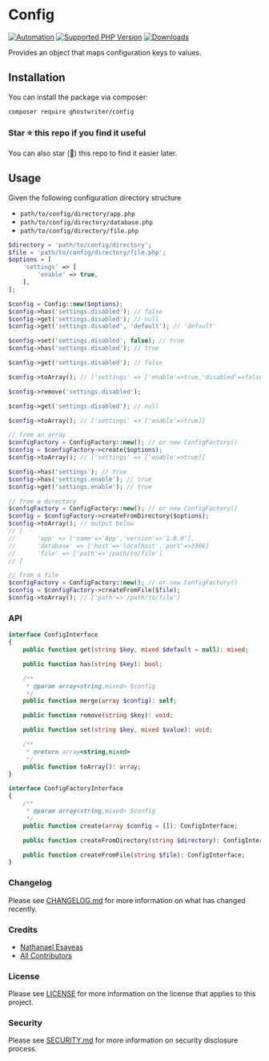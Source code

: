 # Config

[![Automation](https://github.com/ghostwriter/config/actions/workflows/automation.yml/badge.svg)](https://github.com/ghostwriter/config/actions/workflows/automation.yml)
[![Supported PHP Version](https://badgen.net/packagist/php/ghostwriter/config?color=8892bf)](https://www.php.net/supported-versions)
[![Downloads](https://badgen.net/packagist/dt/ghostwriter/config?color=blue)](https://packagist.org/packages/ghostwriter/config)

Provides an object that maps configuration keys to values.

## Installation

You can install the package via composer:

``` bash
composer require ghostwriter/config
```

### Star ⭐️ this repo if you find it useful

You can also star (🌟) this repo to find it easier later.

## Usage

Given the following configuration directory structure

- `path/to/config/directory/app.php`
- `path/to/config/directory/database.php`
- `path/to/config/directory/file.php`

```php
$directory = 'path/to/config/directory';
$file = 'path/to/config/directory/file.php';
$options = [
    'settings' => [
        'enable' => true,
    ],
];

$config = Config::new($options);
$config->has('settings.disabled'); // false
$config->get('settings.disabled'); // null
$config->get('settings.disabled', 'default'); // 'default'

$config->set('settings.disabled', false); // true
$config->has('settings.disabled'); // true

$config->get('settings.disabled'); // false

$config->toArray(); // ['settings' => ['enable'=>true,'disabled'=>false]]

$config->remove('settings.disabled');

$config->get('settings.disabled'); // null

$config->toArray(); // ['settings' => ['enable'=>true]]
```

```php
// from an array
$configFactory = ConfigFactory::new(); // or new ConfigFactory()
$config = $configFactory->create($options); 
$config->toArray(); // ['settings' => ['enable'=>true]]

$config->has('settings'); // true
$config->has('settings.enable'); // true
$config->get('settings.enable'); // true
```

```php
// from a directory
$configFactory = ConfigFactory::new(); // or new ConfigFactory()
$config = $configFactory->createFromDirectory($options);
$config->toArray(); // output below
// [
//      'app' => ['name'=>'App','version'=>'1.0.0'],
//      'database' => ['host'=>'localhost','port'=>3306]
//      'file' => ['path'=>'/path/to/file']
// ]
```

```php
// from a file
$configFactory = ConfigFactory::new(); // or new ConfigFactory()
$config = $configFactory->createFromFile($file);
$config->toArray(); // ['path'=>'/path/to/file']
```

### API

```php
interface ConfigInterface
{
    public function get(string $key, mixed $default = null): mixed;

    public function has(string $key): bool;

    /**
     * @param array<string,mixed> $config
     */
    public function merge(array $config): self;

    public function remove(string $key): void;

    public function set(string $key, mixed $value): void;

    /**
     * @return array<string,mixed>
     */
    public function toArray(): array;
}
```

```php
interface ConfigFactoryInterface
{
    /**
     * @param array<string,mixed> $config
     */
    public function create(array $config = []): ConfigInterface;

    public function createFromDirectory(string $directory): ConfigInterface;

    public function createFromFile(string $file): ConfigInterface;
}
```

### Changelog

Please see [CHANGELOG.md](./CHANGELOG.md) for more information on what has changed recently.

### Credits

- [Nathanael Esayeas](https://github.com/ghostwriter)
- [All Contributors](https://github.com/ghostwriter/config/contributors)

### License

Please see [LICENSE](./LICENSE) for more information on the license that applies to this project.

### Security

Please see [SECURITY.md](./SECURITY.md) for more information on security disclosure process.
